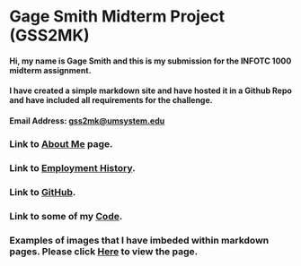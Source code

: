 # Gage Smith Midterm Project (GSS2MK)

#### Hi, my name is Gage Smith and this is my submission for the INFOTC 1000 midterm assignment.
#### I have created a simple markdown site and have hosted it in a Github Repo and have included all requirements for the challenge.


#### Email Address: gss2mk@umsystem.edu
### Link to [About Me](https://github.com/GageSmith22/INFOTC-1000-Midterm/blob/main/List.md) page.
### Link to [Employment History](https://github.com/GageSmith22/INFOTC-1000-Midterm/blob/main/Employment.md).
### Link to [GitHub](https://github.com/GageSmith22).
### Link to some of my [Code](https://github.com/GageSmith22/INFOTC-1000-Midterm/blob/main/Code%20Page.md).
### Examples of images that I have imbeded within markdown pages. Please click [Here](https://github.com/GageSmith22/INFOTC-1000-Midterm/blob/main/Images%20Page%20.md) to view the page.
